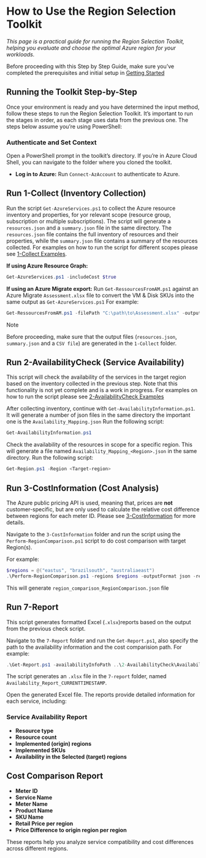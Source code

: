 # How to Use the Region Selection Toolkit

_This page is a practical guide for running the Region Selection Toolkit, helping you evaluate and choose the optimal Azure region for your workloads._

Before proceeding with this Step by Step Guide, make sure you’ve completed the prerequisites and initial setup in [Getting Started](Setup-and-Prerequisites.md)

## Running the Toolkit Step-by-Step
Once your environment is ready and you have determined the input method, follow these steps to run the Region Selection Toolkit. It’s important to run the stages in order, as each stage uses data from the previous one. The steps below assume you’re using PowerShell:

### Authenticate and Set Context
Open a PowerShell prompt in the toolkit’s directory. If you’re in Azure Cloud Shell, you can navigate to the folder where you cloned the toolkit.
- **Log in to Azure:** Run `Connect-AzAccount` to authenticate to Azure.

## Run 1-Collect (Inventory Collection)

Run the script `Get-AzureServices.ps1` to collect the Azure resource inventory and properties, for yor relevant scope (resource group, subscription or multiple subscriptions). The script will generate a  `resources.json` and a `summary.json` file in the same directory. The `resources.json` file contains the full inventory of resources and their properties, while the `summary.json` file contains a summary of the resources collected. For examples on how to run the script for different scopes please see [1-Collect Examples](1-Collect.md).

**If using Azure Resource Graph:** 

```powershell
Get-AzureServices.ps1 -includeCost $true
```

**If using an Azure Migrate export:** Run `Get-RessourcesFromAM.ps1` against an Azure Migrate `Assessment.xlsx` file to convert the VM & Disk SKUs into the same output as `Get-AzureServices.ps1` For example:

```powershell
Get-RessourcesFromAM.ps1 -filePath "C:\path\to\Assessment.xlsx" -outputFile "C:\path\to\summary.json"
```
> [!NOTE]
> Before proceeding, make sure that the output files (`resources.json`, `summary.json` and a `CSV file`) are generated in the `1-Collect` folder.

## Run 2-AvailabilityCheck (Service Availability)

This script will check the availability of the services in the target region based on the inventory collected in the previous step. Note that this functionality is not yet complete and is a work in progress. For examples on how to run the script please see [2-AvailabilityCheck Examples](2-AvailabilityCheck.md)

After collecting inventory, continue with `Get-AvailabilityInformation.ps1`. It will generate a number of json files in the same directory the important one is the `Availability_Mapping.json` Run the following script: 

```powershell
Get-AvailabilityInformation.ps1
```

Check the availability of the resources in scope for a specific region. This will generate a file named `Availability_Mapping_<Region>.json` in the same directory. Run the following script:

```powershell
Get-Region.ps1 -Region <Target-region>
```

## Run 3-CostInformation (Cost Analysis)

The Azure public pricing API is used, meaning that, prices are **not** customer-specific, but are only used to calculate the relative cost difference between regions for each meter ID. Please see [3-CostInformation](3-CostInformation.md) for more details.

Navigate to the `3-CostInformation` folder and run the script using the `Perform-RegionComparison.ps1` script to do cost comparison with target Region(s). 

For example:
```powershell
$regions = @("eastus", "brazilsouth", "australiaeast")
.\Perform-RegionComparison.ps1 -regions $regions -outputFormat json -reso
```

This will generate `region_comparison_RegionComparison.json` file

## Run 7-Report

This script generates formatted Excel (`.xlsx`)reports based on the output from the previous check script. 

Navigate to the `7-Report` folder and run the `Get-Report.ps1`, also specify the path to the availability information and the cost comparision path. For example:

```powershell
.\Get-Report.ps1 -availabilityInfoPath ..\2-AvailabilityCheck\Availability_Mapping_<Region>.json -costComparisonPath ..\3-CostInformation\region_comparison_RegionComparison.json
```
The script generates an `.xlsx` file in the `7-report` folder, named `Availability_Report_CURRENTTIMESTAMP`.

Open the generated Excel file. The reports provide detailed information for each service, including:

### Service Availability Report

- **Resource type**
- **Resource count**
- **Implemented (origin) regions**
- **Implemented SKUs**
- **Availability in the Selected (target) regions**

## Cost Comparison Report

- **Meter ID**
- **Service Name**
- **Meter Name**
- **Product Name**
- **SKU Name**
- **Retail Price per region**
- **Price Difference to origin region per region**

These reports help you analyze service compatibility and cost differences across different regions.







































